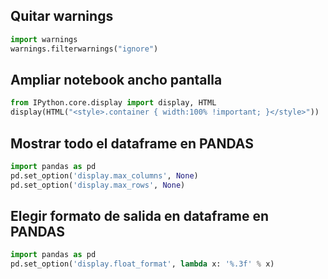 ## Quitar warnings

 ```python
import warnings
warnings.filterwarnings("ignore")
```

## Ampliar notebook ancho pantalla
 ```python
from IPython.core.display import display, HTML
display(HTML("<style>.container { width:100% !important; }</style>"))
```

## Mostrar todo el dataframe en PANDAS
 ```python
import pandas as pd
pd.set_option('display.max_columns', None)
pd.set_option('display.max_rows', None)
```

## Elegir formato de salida en dataframe en PANDAS
 ```python
import pandas as pd
pd.set_option('display.float_format', lambda x: '%.3f' % x)
```

